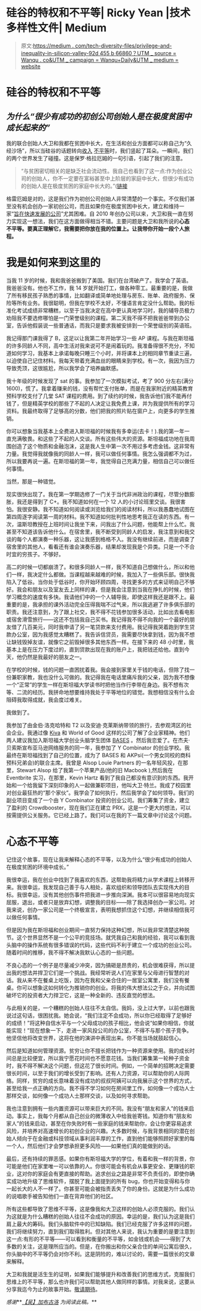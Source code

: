 # 硅谷的特权和不平等| Ricky Yean |技术多样性文件| Medium

> 原文:[https://medium . com/tech-diversity-files/privilege-and-inequality-in-silicon-valley-92d 455 b 66860？UTM _ source = Wanqu . co&UTM _ campaign = Wanqu+Daily&UTM _ medium = website](https://medium.com/tech-diversity-files/privilege-and-inequality-in-silicon-valley-92d455b66860?utm_source=wanqu.co&utm_campaign=Wanqu+Daily&utm_medium=website)

# 硅谷的特权和不平等

## *为什么“很少有成功的初创公司创始人是在极度贫困中成长起来的”*

我的联合创始人大卫和我都在贫困中长大，在生活和创业方面都可以称自己为“久经沙场”，所以当硅谷的话题转向[收入](http://paulgraham.com/ineq.html) [不平等](http://www.bothsidesofthetable.com/2016/01/02/income-inequality/)时，我们竖起了耳朵。一瞬间，我们的两个世界发生了碰撞。这是保罗·格拉厄姆的一句引语，引起了我们的注意。

> “与贫困密切相关的是缺乏社会流动性。我自己也看到了这一点:作为创业公司的创始人，你不一定要在富裕甚至中上阶层的家庭中长大，但很少有成功的创始人是在极度贫困的家庭中长大的。”([链接](http://paulgraham.com/ineq.html)

格雷厄姆是对的，这是我们作为初创公司创始人非常清楚的一个事实。不仅我们甚至没有机会创办一家初创公司，而且如果你在极度贫困中长大，建立和维持一家“[旨在快速发展的公司](http://paulgraham.com/growth.html)”尤其困难。自 2010 年创办公司以来，大卫和我一直在努力实现这一想法，我们在这方面做得相当不错。主要问题是大卫和我所说的**心态** **不平等。要真正理解它，我需要把你放在我的位置上。让我带你开始一段个人旅程。**

# 我是如何来到这里的

当我 11 岁的时候，我和我爸爸搬到了美国。我们在台湾破产了。我学会了英语。我爸爸没有。他也不工作，我 14 岁就开始打工，做各种零工。最重要的是，我做了所有移民孩子熟悉的事情，比如翻译或简单地处理与房东、账单、政府服务、保险等所有业务。我很聪明，但我在学校不太好，不懂语言肯定没什么帮助。我的标准化考试成绩非常糟糕，以至于当我决定在高中更认真地学习时，我的辅导员极力劝阻我不要选修哪怕是一门荣誉级别的课程。第二天我不得不把我爸爸带到办公室，告诉他假装说一些普通话，而我只是要求我被安排到一个荣誉级别的英语班。

我记得那门课我得了 B，这足以让我第二年开始学习一些 AP 课程。与我在斯坦福的许多同龄人不同，高中生活对我来说可不是闹着玩的。我准备得很不充分，不知道如何学习，我基本上承诺每晚只睡三个小时，并将课本上的相同章节重读三遍，以迫使自己记住材料。我每天带着充满血丝的眼睛来到学校。有一次，我因为压力导致秃顶，这很尴尬，所以我学会了培养幽默感。

我十年级的时候发现了 sat 的事。我参加了一次模拟考试，考了 900 分左右(满分 1600)，慌了。我拿着赚来的钱，没有帮忙支付账单，而是在我家附近的精英教育预科学校支付了几堂 SAT 课程的费用。到了续约的时候，我告诉他们我不能再付钱了，但是精英学校的那些了不起的人决定让我免费上课，并为我提供所有的学习资料。我最终取得了足够高的分数，他们把我的照片贴在窗户上，向更多的学生推销。

你可以想象当我基本上全费进入斯坦福的时候我有多幸运(去卡！).我的第一年一直充满敬畏。和这些了不起的人交谈。所有这些伟大的资源。斯坦福成功地在我周围创造了这个物质和金融泡沫，这是我人生中第一次不用过多考虑金钱。这非常有力量。我觉得我就像我的同龄人一样，我可以做任何事情。我怎么强调都不为过，所以我要再说一遍。在斯坦福的第一年，我觉得自己充满力量，相信自己可以做任何事情。

当然，那是一种错觉。

现实很快出现了。我在第一学期选修了一门关于当代非洲政治的课程，尽管分数膨胀，我还是得到了 C+。我不知道如何在一个 12 人的小讨论班里交谈。我很害怕。我很安静。我不知道如何阅读或浏览给我们的阅读材料，所以我愚蠢地试图在第四周逐字阅读第一周的材料。我不知道如何批判性地思考我正在读的东西。有一次，温斯坦教授在上班时间让我坐下来，问我出了什么问题，他能帮上什么忙。我甚至不知道该告诉他什么。在宿舍里，我不断受到同龄人的启发，我注意到和我交谈的每个人都演奏一种乐器，这让我感到格格不入。我没有继续前进，而是调查了宿舍里的其他人，看看还有谁会演奏乐器，结果却发现我是个异类。只是一个不合时宜的穷孩子。不够好。

高二的时候一切都崩溃了。和很多同龄人一样，我不知道自己想做什么，所以和他们一样，我决定什么都做。当课程越来越难的时候，我加入了一些俱乐部。很快我陷入了低谷。当你处于低谷时，你开始环顾四周，寻找更多的方式来证明自己不够好。我会和朋友以及室友去上同样的课，但是我会注意到当我在挣扎的时候，他们学习概念的速度有多快。我请他们中的一个人辅导我，即使这样我还是跟不上。最重要的是，我承担的课外活动完全压得我喘不过气来，所以我逃避了许多俱乐部的职责。我还注意到，为了跟上社交，我不得不花钱参加很多活动，比如出去看电影或宿舍滑雪旅行——这还不包括我自己买书。我记得我不得不向我的一个最好的朋友借了几百美元，同时我申请了另一笔贷款来支付费用。我记得我哭着跑到学生贷款办公室，因为我感觉太糟糕了。我告诉信贷员，我需要尽快拿到钱，因为我不想让缺钱毁掉友谊，就像它之前毁掉很多其他东西一样。在接下来的 48 小时里，我基本上是在压力下度过的，直到贷款出现在我的账户上，我把钱还给他。直到今天，他仍然是我最好的朋友之一。

在学校的时候，钱的问题一直困扰着我。我会接到家里关于钱的电话，但除了找一份兼职家教，我也没什么可做的。我记得我在电话里痛斥我的父亲，因为我不想像一个“正常”的学生一样在斯坦福大学读书时把他当作行李带在身边。我不想有次等、二流的经历。我拼命地想要维持我处于平等地位的错觉。我想相信没有什么会阻碍我取得成就，我会度过难关。

我做到了。

我参加了由金伯·洛克哈特和 T2 以及安迪·克莱斯纳带领的旅行，去参观湾区的社会企业。我通过像 [Kiva](http://www.kiva.org) 和 World of Good 这样的公司了解了企业家精神。他们两人建议我加入斯坦福大学创业头脑学生团体 [BASES](http://bases.stanford.edu) 。然后我恋爱了。在杰夫·贝索斯宣布亚马逊网络服务的同一年，我参加了 Y Combinator 的创业学校。我最终在斯坦福找到了自己的位置，成为了 BASES 和 AKPsi(一个男女同校的商科预科兄弟会)的联合主席。我曾是 Alsop Louie Partners 的一名年轻风投，在那里，Stewart Alsop 给了我第一个苹果产品(他的旧 Macbook ),然后我在 Eventbrite 实习，在那里，Kevin Hartz 看到了我自己都没有意识到的东西。我开始和一个给我留下深刻印象的人一起做兼职项目，他叫大卫·特兰。我成了校园里对创业最狂热的“那个家伙”。我学会了如何执行，然后我学会了如何领导。我们的副业项目变成了一个由 Y Combinator 投资的创业公司。我们筹集了资金，建立了盈利的 Crowdbooster，现在我们正在建立 PRX，这是一个更大的想法，可以按需提供公关服务。它已经上路了。我们可以在我的下一篇文章中讨论这个问题。

# 心态不平等

记住这个故事，现在让我来解释心态的不平等，以及为什么“很少有成功的创始人在极度贫困的环境中成长。”

我很幸运，我在创业中找到了我喜欢的东西，这帮助我将精力从学术课程上转移开来。我很幸运，我发现自己善于与人相处，喜欢组织和领导团队去实现伟大的目标。我很幸运，没有其他创伤事件把我进一步推向深渊。我本可以很容易地向现实屈服，退出，或者只是放弃幻想，调整我的目标——除了我选择创办一家公司。对我来说，创办一家公司是一个终极宣言，表明我想抓住这个幻想，并继续相信我可以做任何事情。

但是因为我在斯坦福和创业期间一直努力保持这种幻想，所以我非常清楚这种脱节。这个世界显然不是一个公平的竞技场。就凭我自己和我的经验，我可以看到我头脑中的操作系统有很多错误的代码，这些代码不利于建立一个成功的创业公司。随着时间的推移，我不得不解决我默认心态的一些问题。

不良心态的一个例子是尽量减少冲突，因为搞砸是昂贵的，机会很难获得，所以提出我的想法并捍卫它们是一个挑战。我经常听说人们在家里与父母进行智慧的对话。我从来不在餐桌上吃饭，因为在我和父亲合住的一居室公寓里，我们没有餐桌。你可以想象这如何转化为推销你的创业。将我的伟大想法公之于众，并向试图破坏它的投资者大力捍卫它，这是一种全新的、违反直觉的想法。

与此相关的是，一个糟糕的创始人往往不太自信。我妈，没上过大学，以前也跟我说过这句话，很困扰我。她会说，“我们注定不会成功，所以你已经取得了足够好的成绩！”将这种自信水平与一个父母成功的孩子相比，他会说“如果你相信，你就能实现！”现在想象一下，走进一家风投公司的办公室，不得不与那个孩子竞争。他坚信他将改变世界，这将在他的演讲中表现出来。你不能当场就鼓起信心。

然后是知道如何管理资源。贫穷让你不擅长把钱作为一种资源来使用。我的成长时间总是比较便宜，所以我宁愿花时间也不愿意花钱。当我们筹集第一轮种子资金时，我不得不解决这个问题，但这花了很长时间。例如，一个简单的招聘决定需要很长时间，以至于我们的增长受到了影响。还有人力资源，可以帮助你的人际网络。同样，贫穷的成长意味着没有成功的叔叔阿姨可以向我展示这个世界的方式，甚至给我一点正确的方向。我不得不学习如何在房间里工作，如何像一个成功人士那样交谈，如何像一个成功人士那样交谈，以及如何寻求帮助。

我也注意到拥有一些内置资源可以带来巨大的不同。我没有“朋友和家人”的钱来启动。事实上，我每个月都从自己创业的微薄收入中给我爸寄钱。知道你有“朋友和家人”的钱来启动，甚至在你失败时有一些家庭的钱来帮助你，会让你更容易追求风险，并培养对高速增长的初创企业的兴趣。大多数时候，与我背景相同的潜在创始人倾向于在金融或科技领域从事利润丰厚的工作，直到他们能够照顾好家里的每一个人，然后他们才会梦想承担更多风险——如果他们真的能做到的话。

最后，还有持续的罪恶感。如果你有斯坦福大学的学位，有着和我一样的背景，你可能是他们在家里唯一可以依靠的人。你很可能会有机会从事更安全、更赚钱的职业，这对你的家庭会有更直接的帮助。追求创业之路是非常不负责任的，即使你确实成功地升级了思维软件，摆脱了我上面提到的所有 bug，你也开始变得和与你一起长大的人不一样了。你甚至可能会被指责丢失了你的身份。这就是为什么成功的说唱歌手被告知他们一直在背弃他们的社区。

所有这些都导致了思维不平等，这是像我和大卫这样的创始人必须克服的。我们认为这就是为什么糟糕的创始人往往不会成功的原因。幸运的是，我们认为这是我们肩上最大的筹码。我们头脑软件中的已知缺陷。我们已经克服了许多这样的问题，我们将继续努力，直到我们取得胜利。但对其他人来说，我认为重要的是要注意到这一点:有形的不平等——可以看到和衡量的不平等，如金钱或机会——得到了大多数的关注，这是理所应当的。但是，在你搬出和你父亲合住的单间公寓后很久，你头脑中的不平等仍会对你不利。这是阴险的，难以讨论的，需要一篇很长的文章来解释。

大卫和我就是活生生的证明，如果我们能够提升和改善我们的思维方式，克服我们思维上的不平等，那么也许我们可以帮助其他人做同样的事情。对我来说，这要从分享我迄今为止的故事开始。[敬请期待](http://twitter.com/rickyyean)。

*感谢*[](http://twitter.com/dtran320)**[*【吴】*](http://twitter.com/yinyinwu)*[*加布古洛*](http://twitter.com/gabynextdoor) *为阅读此稿。****